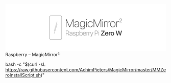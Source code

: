 ![MagicMirrorZeroW](https://raw.githubusercontent.com/AchimPieters/MagicMirror/master/images/MagicMirror.png)
Raspberry – MagicMirror²

bash -c "$(curl -sL https://raw.githubusercontent.com/AchimPieters/MagicMirror/master/MMZeroInstallScript.sh)"

